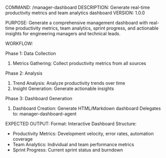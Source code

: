 COMMAND: /manager-dashboard
DESCRIPTION: Generate real-time productivity metrics and team analytics dashboard
VERSION: 1.0.0

PURPOSE:
Generate a comprehensive management dashboard with real-time productivity metrics,
team analytics, sprint progress, and actionable insights for engineering managers
and technical leads.

WORKFLOW:

Phase 1: Data Collection
  1. Metrics Gathering: Collect productivity metrics from all sources

Phase 2: Analysis
  1. Trend Analysis: Analyze productivity trends over time
  2. Insight Generation: Generate actionable insights

Phase 3: Dashboard Generation
  1. Dashboard Creation: Generate HTML/Markdown dashboard
     Delegates to: manager-dashboard-agent

EXPECTED OUTPUT:
Format: Interactive Dashboard
Structure:
- Productivity Metrics: Development velocity, error rates, automation coverage
- Team Analytics: Individual and team performance metrics
- Sprint Progress: Current sprint status and burndown
